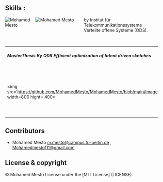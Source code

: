 
<table border=0>
  <tr border=0>
    <td border=0>
<h5> MasterThesis By ODS Efficient optimization of latent driven sketches</h5>
  </tr>
      <tr border=0>
       <br/>
<br/>
      <h2 font-color='red'>Skills : </h2>

<a href='https://www.xing.com/profile/Mohamed_Mesto2/cv'>    <img align="left"  alt="Mohamed Mesto" width="100px" height='60px' src="https://www.ods.tu-berlin.de/fileadmin/Aperto_design/img/logo_01.gif"/> </a>
<img align="left"  alt="Mohamed Mesto" width="160px" height='60px' src="https://www.ods.tu-berlin.de/fileadmin/fg311/pics/logos/Logos/ODS_final_20150821_Web_transparent.png"/>
    </td>
     <td border=0>
      <img src='https://github.com/MohamedMesto/MohamedMesto/blob/main/Images/MMM2050Profile.png'/ width=800 hight= 400>
      </td>

 
 

by Institut für Telekommunikationssysteme Verteilte offene Systeme (ODS).
      <td border=0>
  <a href='https://www.ods.tu-berlin.de/menue/fachgebiet_open_distributed_systems/ueber_uns/team/damien_foucard/'> Master Thesis Research Topic </a>  

Supervisor <a href='https://www.linkedin.com/in/damien-foucard-0b50317a/'> Ph.D. Ing Damien Foucard </a>
         </td>
    </tr>  
    </table>



## Contributors
- Mohamed Mesto m.mesto@campus.tu-berlin.de  , Mohamedmesto111@gmail.com


## License & copyright
© Mohamed Mesto
License under the [MIT License] (LICENSE).
